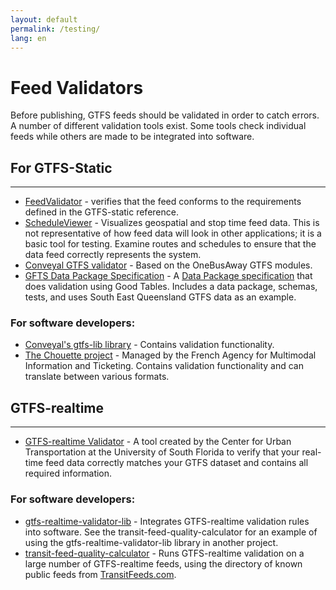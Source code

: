 ```yaml
---
layout: default
permalink: /testing/
lang: en
---
```

# Feed Validators

Before publishing, GTFS feeds should be validated in order to catch errors. A number of different validation tools exist. Some tools check individual feeds while others are made to be integrated into software. 

## For GTFS-Static
<hr>

* [FeedValidator](https://github.com/google/transitfeed/wiki/FeedValidator) - verifies that the feed conforms to the requirements defined in the GTFS-static reference.
* [ScheduleViewer](https://github.com/google/transitfeed/wiki/ScheduleViewer) - Visualizes geospatial and stop time feed data. This is not representative of how feed data will look in other applications; it is a basic tool for testing. Examine routes and schedules to ensure that the data feed correctly represents the system.
* [Conveyal GTFS validator](https://github.com/conveyal/gtfs-validator) - Based on the OneBusAway GTFS modules.
* [GFTS Data Package Specification](https://github.com/Stephen-Gates/GTFS) - A [Data Package specification](https://frictionlessdata.io/specs/data-package/) that does validation using Good Tables. Includes a data package, schemas, tests, and uses South East Queensland GTFS data as an example.

### For software developers:

* [Conveyal's gtfs-lib library](https://github.com/conveyal/gtfs-lib) - Contains validation functionality.
* [The Chouette project](https://github.com/afimb/chouette) - Managed by the French Agency for Multimodal Information and Ticketing. Contains validation functionality and can translate between various formats.

## GTFS-realtime
<hr>

* [GTFS-realtime Validator](https://github.com/CUTR-at-USF/gtfs-realtime-validator) - A tool created by the Center for Urban Transportation at the University of South Florida to verify that your real-time feed data correctly matches your GTFS dataset and contains all required information. 

### For software developers:

* [gtfs-realtime-validator-lib](https://github.com/CUTR-at-USF/gtfs-realtime-validator/tree/master/gtfs-realtime-validator-lib) - Integrates GTFS-realtime validation rules into software. See the transit-feed-quality-calculator for an example of using the gtfs-realtime-validator-lib library in another project.
* [transit-feed-quality-calculator](https://github.com/CUTR-at-USF/transit-feed-quality-calculator) - Runs GTFS-realtime validation on a large number of GTFS-realtime feeds, using the directory of known public feeds from [TransitFeeds.com](http://transitfeeds.com/).
